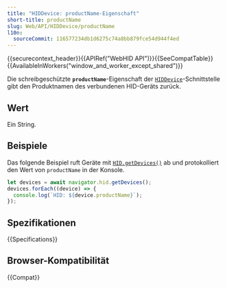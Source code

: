 ```yaml
---
title: "HIDDevice: productName-Eigenschaft"
short-title: productName
slug: Web/API/HIDDevice/productName
l10n:
  sourceCommit: 116577234db1d6275c74a8bb879fce54d944f4ed
---
```


{{securecontext_header}}{{APIRef("WebHID API")}}{{SeeCompatTable}}{{AvailableInWorkers("window_and_worker_except_shared")}}

Die schreibgeschützte **`productName`**-Eigenschaft der [`HIDDevice`](/de/docs/Web/API/HIDDevice)-Schnittstelle gibt den Produktnamen des verbundenen HID-Geräts zurück.

## Wert

Ein String.

## Beispiele

Das folgende Beispiel ruft Geräte mit [`HID.getDevices()`](/de/docs/Web/API/HID/getDevices) ab und protokolliert den Wert von `productName` in der Konsole.

```js
let devices = await navigator.hid.getDevices();
devices.forEach((device) => {
  console.log(`HID: ${device.productName}`);
});
```

## Spezifikationen

{{Specifications}}

## Browser-Kompatibilität

{{Compat}}

